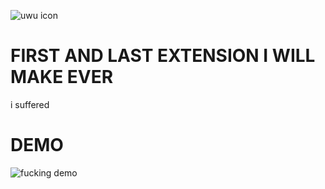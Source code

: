 ![uwu icon](https://github.com/tsuuuuki/tag-text-replacer-chrome/blob/master/icons/icon128.png?raw=true)
# FIRST AND LAST EXTENSION I WILL MAKE EVER
i suffered
# DEMO
![fucking demo](https://i.imgur.com/4iX60Wh.gif)

